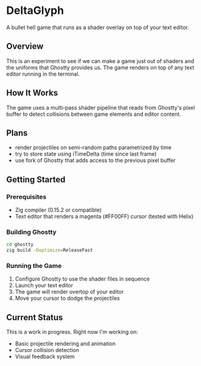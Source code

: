 # DeltaGlyph

A bullet hell game that runs as a shader overlay on top of your text editor.

## Overview

This is an experiment to see if we can make a game just out of shaders and the uniforms that Ghostty provides us. The game renders on top of any text editor running in the terminal.

## How It Works

The game uses a multi-pass shader pipeline that reads from Ghostty's pixel buffer to detect collisions between game elements and editor content.

## Plans

- render projectiles on semi-random paths parametrized by time
- try to store state using iTimeDelta (time since last frame)
- use fork of Ghostty that adds access to the previous pixel buffer

## Getting Started

### Prerequisites

- Zig compiler (0.15.2 or compatible)
- Text editor that renders a magenta (#FF00FF) cursor (tested with Helix)

### Building Ghostty

```bash
cd ghostty
zig build -Doptimize=ReleaseFast
```

### Running the Game

1. Configure Ghostty to use the shader files in sequence
2. Launch your text editor
3. The game will render overtop of your editor
4. Move your cursor to dodge the projectiles

## Current Status

This is a work in progress. Right now I'm working on:
- Basic projectile rendering and animation
- Cursor collision detection
- Visual feedback system

